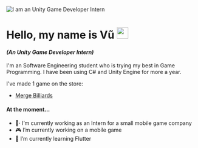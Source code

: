 ![I am an Unity Game Developer Intern](https://i.ibb.co/4tvTGJk/Red-Orange-Abstract-Modern-Shapes-General-Twitch-Banner.png)


# Hello, my name is Vũ <img src="https://raw.githubusercontent.com/MartinHeinz/MartinHeinz/master/wave.gif" width="30px">

#### *(An Unity Game Developer Intern)*

I'm an Software Engineering student who is trying my best in Game Programming. I have been using C# and Unity Engine for more a year.

I've made 1 game on the store:
* [Merge Billiards](https://play.google.com/store/apps/details?id=com.merge.billard)

#### At the moment...
- 🏢· I’m currently working as an Intern for a small mobile game company
- 🎮 I’m currently working on a mobile game 
- 🌱 I’m currently learning Flutter 




